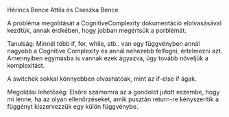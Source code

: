 Hérincs Bence Attila és Cseszka Bence

A probléma megoldását a CognitiveComplexity dokumentáció elolvasásával kezdtük, annak érdkében, hogy jobban megértsük a porblémát.

Tanulság:
Minnél több if, for, while, stb.. van egy függvényben annál nagyobb a Cognitive Complexity és annál nehezebb felfogni, értelmezni azt. Amennyiben egymásba is vannak ezek ágyazva, úgy tovább növeljük a komplexitást.

A switchek sokkal könnyebben olvashatóak, mint az if-else if ágak.

Megoldási lehetőség:
Elsőre számomra az a gondolot jutott eszembe, hogy mi lenne, ha az olyan ellenőrzéseket, amik pusztán return-re kényszerítik a függényt kiszervezzük egy külön függvénybe.
